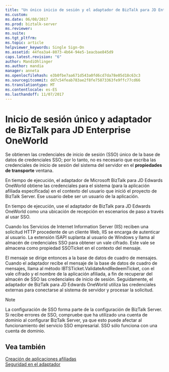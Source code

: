 ```yaml
---
title: "Un único inicio de sesión y el adaptador de BizTalk para JD Enterprise OneWorld | Documentos de Microsoft"
ms.custom: 
ms.date: 06/08/2017
ms.prod: biztalk-server
ms.reviewer: 
ms.suite: 
ms.tgt_pltfrm: 
ms.topic: article
helpviewer_keywords: Single Sign-On
ms.assetid: 44fea3a4-8073-4b64-94e5-1eacbae845d9
caps.latest.revision: "6"
author: MandiOhlinger
ms.author: mandia
manager: anneta
ms.openlocfilehash: e3b0fbe7aa671d543a0fd6cd7da78e05d18c63c3
ms.sourcegitcommit: dd7c54feab783ae2f8fe75873363fe9ffc77cd66
ms.translationtype: MT
ms.contentlocale: es-ES
ms.lasthandoff: 11/07/2017
---
```

# <a name="single-sign-on-and-biztalk-adapter-for-jd-enterprise-oneworld"></a>Inicio de sesión único y adaptador de BizTalk para JD Enterprise OneWorld
Se obtienen las credenciales de inicio de sesión (SSO) único de la base de datos de credenciales SSO; por lo tanto, no es necesario que escriba las credenciales de inicio de sesión del sistema del servidor en el **propiedades de transporte** ventana.  
  
 En tiempo de ejecución, el adaptador de Microsoft BizTalk para JD Edwards OneWorld obtiene las credenciales para el sistema (para la aplicación afiliada especificada) en el contexto del usuario que inició el proyecto de BizTalk Server. Ese usuario debe ser un usuario de la aplicación.  
  
 En tiempo de ejecución, use el adaptador de BizTalk para JD Edwards OneWorld como una ubicación de recepción en escenarios de paso a través al usar SSO.  
  
 Cuando los Servicios de Internet Information Server (IIS) reciben una solicitud HTTP procedente de un cliente Web, IIS se encarga de autenticar al usuario. La extensión ISAPI suplanta al usuario de Windows y llama al almacén de credenciales SSO para obtener un vale cifrado. Este vale se almacena como propiedad SSOTicket en el contexto del mensaje.  
  
 El mensaje se dirige entonces a la base de datos de cuadro de mensajes. Cuando el adaptador recibe el mensaje de la base de datos de cuadro de mensajes, llama al método IBTSTicket.ValidateAndRedeemTicket, con el vale cifrado y el nombre de la aplicación afiliada, a fin de recuperar del almacén de SSO las credenciales de inicio de sesión. Seguidamente, el adaptador de BizTalk para JD Edwards OneWorld utiliza las credenciales externas para conectarse al sistema de servidor y procesar la solicitud.  
  
> [!NOTE]
>  La configuración de SSO forma parte de la configuración de BizTalk Server. Si recibe errores de SSO, compruebe que ha utilizado una cuenta de dominio al configurar BizTalk Server, ya que esto puede afectar al funcionamiento del servicio SSO empresarial. SSO sólo funciona con una cuenta de dominio.  
  
## <a name="see-also"></a>Vea también  
 [Creación de aplicaciones afiliadas](../core/creating-affiliate-applications3.md)   
 [Seguridad en el adaptador](../core/security-in-biztalk-adapter-for-jd-edwards-oneworld.md)